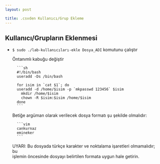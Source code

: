 ```yaml
---
layout: post

title: .csvden Kullanıcı/Grup Ekleme
---
```


## Kullanıcı/Grupların Eklenmesi
 
- `$ sudo ./lab-kullanıcıları-ekle Dosya_ADI` komutunu çalıştır

  Öntanımlı kabuğu değiştir
  
        ```sh
        #!/bin/bash
        useradd -Ds /bin/bash
  
        for isim in `cat $1`; do
        useradd -d /home/$isim -p `mkpasswd 123456` $isim
          mkdir /home/$isim
          chown -R $isim:$isim /home/$isim
        done
        ```

  Betiğe argüman olarak verilecek dosya formatı şu şekilde olmalıdır:  

        ```vim
        cankurnaz  
        emineker
        ```  
  
  UYARI: Bu dosyada türkçe karakter ve noktalama işaretleri olmamalıdır; bu  
  işlemin öncesinde dosyayı belirtilen formata uygun hale getirin.
